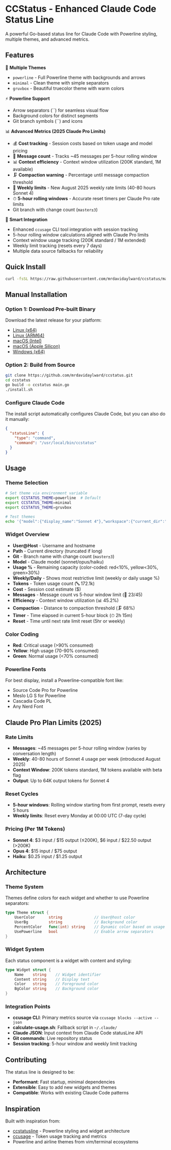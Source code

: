 # CCStatus - Enhanced Claude Code Status Line

A powerful Go-based status line for Claude Code with Powerline styling, multiple themes, and advanced metrics.

## Features

🎨 **Multiple Themes**
- `powerline` - Full Powerline theme with backgrounds and arrows
- `minimal` - Clean theme with simple separators
- `gruvbox` - Beautiful truecolor theme with warm colors

⚡ **Powerline Support**
- Arrow separators (``) for seamless visual flow
- Background colors for distinct segments
- Git branch symbols (``) and icons

📊 **Advanced Metrics (2025 Claude Pro Limits)**
- 💰 **Cost tracking** - Session costs based on token usage and model pricing
- 💬 **Message count** - Tracks ~45 messages per 5-hour rolling window
- 📊 **Context efficiency** - Context window utilization (200K standard, 1M available)
- 🗜️ **Compaction warning** - Percentage until message compaction threshold
- 📅 **Weekly limits** - New August 2025 weekly rate limits (40-80 hours Sonnet 4)
- ⏱ **5-hour rolling windows** - Accurate reset timers per Claude Pro rate limits
- Git branch with change count (`master±3`)

🔧 **Smart Integration**
- Enhanced `ccusage` CLI tool integration with session tracking
- 5-hour rolling window calculations aligned with Claude Pro limits
- Context window usage tracking (200K standard / 1M extended)
- Weekly limit tracking (resets every 7 days)
- Multiple data source fallbacks for reliability

## Quick Install

```bash
curl -fsSL https://raw.githubusercontent.com/mrdavidaylward/ccstatus/main/install.sh | bash
```

## Manual Installation

### Option 1: Download Pre-built Binary

Download the latest release for your platform:
- [Linux (x64)](https://github.com/mrdavidaylward/ccstatus/releases/latest/download/ccstatus_linux_amd64.tar.gz)
- [Linux (ARM64)](https://github.com/mrdavidaylward/ccstatus/releases/latest/download/ccstatus_linux_arm64.tar.gz)
- [macOS (Intel)](https://github.com/mrdavidaylward/ccstatus/releases/latest/download/ccstatus_darwin_amd64.tar.gz)
- [macOS (Apple Silicon)](https://github.com/mrdavidaylward/ccstatus/releases/latest/download/ccstatus_darwin_arm64.tar.gz)
- [Windows (x64)](https://github.com/mrdavidaylward/ccstatus/releases/latest/download/ccstatus_windows_amd64.zip)

### Option 2: Build from Source

```bash
git clone https://github.com/mrdavidaylward/ccstatus.git
cd ccstatus
go build -o ccstatus main.go
./install.sh
```

### Configure Claude Code

The install script automatically configures Claude Code, but you can also do it manually:

```json
{
  "statusLine": {
    "type": "command", 
    "command": "/usr/local/bin/ccstatus"
  }
}
```

## Usage

### Theme Selection
```bash
# Set theme via environment variable
export CCSTATUS_THEME=powerline  # Default
export CCSTATUS_THEME=minimal
export CCSTATUS_THEME=gruvbox

# Test themes
echo '{"model":{"display_name":"Sonnet 4"},"workspace":{"current_dir":"'$(pwd)'"}}' | ./ccstatus
```

### Widget Overview
- **User@Host** - Username and hostname
- **Path** - Current directory (truncated if long)
- **Git** - Branch name with change count (`master±3`)
- **Model** - Claude model (sonnet/opus/haiku)
- **Usage %** - Remaining capacity (color-coded: red<10%, yellow<30%, green>30%)
- **Weekly/Daily** - Shows most restrictive limit (weekly or daily usage %)
- **Tokens** - Token usage count (🔤 172.1k)
- **Cost** - Session cost estimate ($)
- **Messages** - Message count vs 5-hour window limit (💬 23/45)
- **Efficiency** - Context window utilization (📊 45.2%)
- **Compaction** - Distance to compaction threshold (🗜️ 68%)
- **Timer** - Time elapsed in current 5-hour block (⏱ 2h 15m)
- **Reset** - Time until next rate limit reset (5hr or weekly)

### Color Coding
- **Red**: Critical usage (>90% consumed)
- **Yellow**: High usage (70-90% consumed)
- **Green**: Normal usage (<70% consumed)

### Powerline Fonts
For best display, install a Powerline-compatible font like:
- Source Code Pro for Powerline
- Meslo LG S for Powerline  
- Cascadia Code PL
- Any Nerd Font

## Claude Pro Plan Limits (2025)

### Rate Limits
- **Messages**: ~45 messages per 5-hour rolling window (varies by conversation length)
- **Weekly**: 40-80 hours of Sonnet 4 usage per week (introduced August 2025)
- **Context Window**: 200K tokens standard, 1M tokens available with beta flag
- **Output**: Up to 64K output tokens for Sonnet 4

### Reset Cycles
- **5-hour windows**: Rolling window starting from first prompt, resets every 5 hours
- **Weekly limits**: Reset every Monday at 00:00 UTC (7-day cycle)

### Pricing (Per 1M Tokens)
- **Sonnet 4**: $3 input / $15 output (≤200K), $6 input / $22.50 output (>200K)
- **Opus 4**: $15 input / $75 output
- **Haiku**: $0.25 input / $1.25 output

## Architecture

### Theme System
Themes define colors for each widget and whether to use Powerline separators:

```go
type Theme struct {
    UserColor      string              // User@host color
    UserBg         string              // Background color
    PercentColor   func(int) string    // Dynamic color based on usage
    UsePowerline   bool                // Enable arrow separators
}
```

### Widget System
Each status component is a widget with content and styling:

```go
type Widget struct {
    Name    string    // Widget identifier
    Content string    // Display text
    Color   string    // Foreground color
    BgColor string    // Background color
}
```

### Integration Points
- **ccusage CLI**: Primary metrics source via `ccusage blocks --active --json`
- **calculate-usage.sh**: Fallback script in `~/.claude/`
- **Claude JSON**: Input context from Claude Code statusLine API
- **Git commands**: Live repository status
- **Session tracking**: 5-hour window and weekly limit tracking

## Contributing

The status line is designed to be:
- **Performant**: Fast startup, minimal dependencies
- **Extensible**: Easy to add new widgets and themes
- **Compatible**: Works with existing Claude Code patterns

## Inspiration

Built with inspiration from:
- [ccstatusline](https://github.com/sirmalloc/ccstatusline) - Powerline styling and widget architecture
- [ccusage](https://github.com/ryoppippi/ccusage) - Token usage tracking and metrics
- Powerline and airline themes from vim/terminal ecosystems